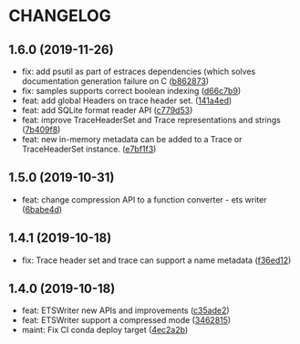 # CHANGELOG

## 1.6.0 (2019-11-26)

* fix: add psutil as part of estraces dependencies (which solves documentation generation failure on C ([b862873](https://gitlab.com/eshard/estraces/commit/b862873))
* fix: samples supports correct boolean indexing ([d66c7b9](https://gitlab.com/eshard/estraces/commit/d66c7b9))
* feat: add global Headers on trace header set. ([141a4ed](https://gitlab.com/eshard/estraces/commit/141a4ed))
* feat: add SQLite format reader API ([c779d53](https://gitlab.com/eshard/estraces/commit/c779d53))
* feat: improve TraceHeaderSet and Trace representations and strings ([7b409f8](https://gitlab.com/eshard/estraces/commit/7b409f8))
* feat: new in-memory metadata can be added to a Trace or TraceHeaderSet instance. ([e7bf1f3](https://gitlab.com/eshard/estraces/commit/e7bf1f3))

## 1.5.0 (2019-10-31)

* feat: change compression API to a function converter - ets writer ([6babe4d](https://gitlab.com/eshard/estraces/commit/6babe4d))

## 1.4.1 (2019-10-18)

* fix: Trace header set and trace can support a name metadata ([f36ed12](https://gitlab.com/eshard/estraces/commit/f36ed12))

## 1.4.0  (2019-10-18)

* feat: ETSWriter new APIs and improvements ([c35ade2](https://gitlab.com/eshard/estraces/commit/c35ade2))
* feat: ETSWriter support a compressed mode ([3462815](https://gitlab.com/eshard/estraces/commit/3462815))
* maint: Fix CI conda deploy target ([4ec2a2b](https://gitlab.com/eshard/estraces/commit/4ec2a2b))
